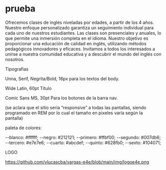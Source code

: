 # prueba
Ofrecemos clases de inglés niveladas por edades, a partir de los 4 años. Nuestro enfoque personalizado garantiza un seguimiento individual para cada uno de nuestros estudiantes. Las clases son presenciales y anuales, lo que permite una inmersión completa en el idioma. Nuestro objetivo es proporcionar una educación de calidad en inglés, utilizando métodos pedagógicos innovadores y eficaces. Invitamos a todos los interesados a unirse a nuestra comunidad educativa y a descubrir el mundo del inglés con nosotros.

Tipografias

Unna, Serif, Negrita/Bold, 16px para los textos del body.

Wide Latin, 60pt Título

Comic Sans MS, 30pt Para los botones de la barra nav.

(se aclara que el sitio sería “responsive” a todas las pantallas, siendo programado en REM por lo cual el tamaño en pixeles varía según la pantalla)

paleta de colores:

--blanco: #ffffff;
--negro: #212121;
--primero: #ffbf00;
--segundo: #007db6;
--tercero: #e7e7e6;
--cuarto: #abcdef;
--quinto: #628fb0;
--sexto: #104071;



LOGO

https://github.com/vlucascba/vargas-e4e/blob/main/img/logoe4e.png
